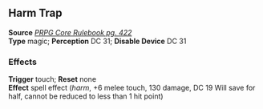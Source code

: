 ## Harm Trap

**Source** [_PRPG Core Rulebook pg. 422_](http://paizo.com/pathfinderRPG/v5748btpy88yj)  
**Type** magic; **Perception** DC 31; **Disable Device** DC 31

### Effects

**Trigger** touch; **Reset** none  
**Effect** spell effect (_harm_, +6 melee touch, 130 damage, DC 19 Will save for half, cannot be reduced to less than 1 hit point)  
  